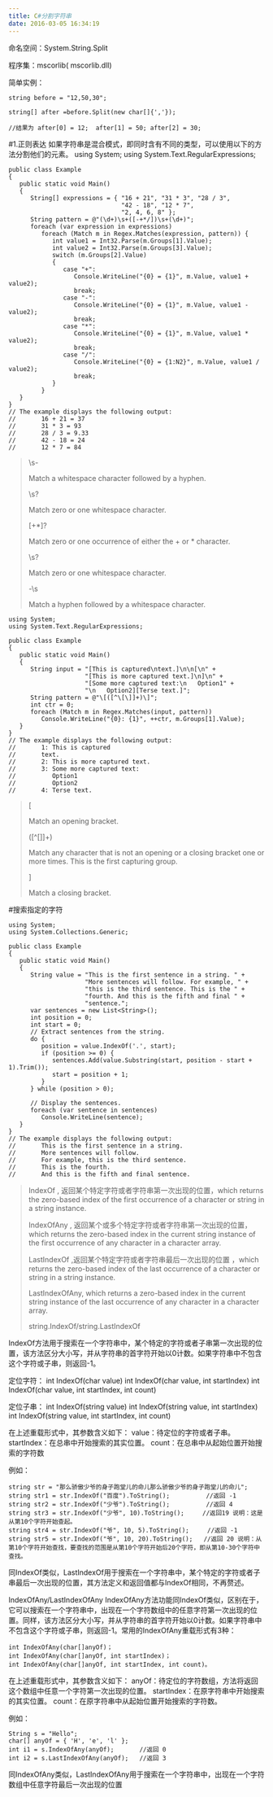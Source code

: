 ```yaml
---
title: C#分割字符串
date: 2016-03-05 16:34:19
---
```

命名空间：System.String.Split

程序集：mscorlib( mscorlib.dll)

 

简单实例：

	string before = "12,50,30";

	string[] after =before.Split(new char[]{','}); 

	//结果为 after[0] = 12;  after[1] = 50; after[2] = 30;

#1.正则表达
如果字符串是混合模式，即同时含有不同的类型，可以使用以下的方法分割他们的元素。
	using System;
	using System.Text.RegularExpressions;
	
	public class Example
	{
	   public static void Main()
	   {
	      String[] expressions = { "16 + 21", "31 * 3", "28 / 3",
	                               "42 - 18", "12 * 7",
	                               "2, 4, 6, 8" };
	      String pattern = @"(\d+)\s+([-+*/])\s+(\d+)";
	      foreach (var expression in expressions)
	         foreach (Match m in Regex.Matches(expression, pattern)) {
	            int value1 = Int32.Parse(m.Groups[1].Value);
	            int value2 = Int32.Parse(m.Groups[3].Value);
	            switch (m.Groups[2].Value)
	            {
	               case "+":
	                  Console.WriteLine("{0} = {1}", m.Value, value1 + value2);
	                  break;
	               case "-":
	                  Console.WriteLine("{0} = {1}", m.Value, value1 - value2);
	                  break;
	               case "*":
	                  Console.WriteLine("{0} = {1}", m.Value, value1 * value2);
	                  break;
	               case "/":
	                  Console.WriteLine("{0} = {1:N2}", m.Value, value1 / value2);
	                  break;
	            }
	         }
	   }
	}
	// The example displays the following output:
	//       16 + 21 = 37
	//       31 * 3 = 93
	//       28 / 3 = 9.33
	//       42 - 18 = 24
	//       12 * 7 = 84

> \s-
> 
> Match a whitespace character followed by a hyphen.
> 
> \s?
> 
> Match zero or one whitespace character.
> 
> [+*]?
> 
> Match zero or one occurrence of either the + or * character.
> 
> \s?
> 
> Match zero or one whitespace character.
> 
> -\s
> 
> Match a hyphen followed by a whitespace character.

	using System;
	using System.Text.RegularExpressions;
	
	public class Example
	{
	   public static void Main()
	   {
	      String input = "[This is captured\ntext.]\n\n[\n" +
	                     "[This is more captured text.]\n]\n" +
	                     "[Some more captured text:\n   Option1" +
	                     "\n   Option2][Terse text.]";
	      String pattern = @"\[([^\[\]]+)\]";
	      int ctr = 0;
	      foreach (Match m in Regex.Matches(input, pattern))
	         Console.WriteLine("{0}: {1}", ++ctr, m.Groups[1].Value);
	   }
	}
	// The example displays the following output:
	//       1: This is captured
	//       text.
	//       2: This is more captured text.
	//       3: Some more captured text:
	//          Option1
	//          Option2
	//       4: Terse text.

> \[
> 
> Match an opening bracket.
> 
> ([^\[\]]+)
> 
> Match any character that is not an opening or a closing bracket one or more times. This is the first capturing group.
> 
> \]
> 
> Match a closing bracket.

#搜索指定的字符

	using System;
	using System.Collections.Generic;
	
	public class Example
	{
	   public static void Main()
	   {
	      String value = "This is the first sentence in a string. " +
	                     "More sentences will follow. For example, " +
	                     "this is the third sentence. This is the " +
	                     "fourth. And this is the fifth and final " +
	                     "sentence.";
	      var sentences = new List<String>();
	      int position = 0;
	      int start = 0;
	      // Extract sentences from the string.
	      do {
	         position = value.IndexOf('.', start);
	         if (position >= 0) {
	            sentences.Add(value.Substring(start, position - start + 1).Trim());
	            start = position + 1;
	         }
	      } while (position > 0);
	
	      // Display the sentences.
	      foreach (var sentence in sentences)
	         Console.WriteLine(sentence);
	   }
	}
	// The example displays the following output:
	//       This is the first sentence in a string.
	//       More sentences will follow.
	//       For example, this is the third sentence.
	//       This is the fourth.
	//       And this is the fifth and final sentence.

> IndexOf , 返回某个特定字符或者字符串第一次出现的位置，which returns the zero-based index of the first occurrence of a character or string in a string instance.
> 
> IndexOfAny , 返回某个或多个特定字符或者字符串第一次出现的位置，which returns the zero-based index in the current string instance of the first occurrence of any character in a character array.
> 
> LastIndexOf ,返回某个特定字符或者字符串最后一次出现的位置 ，which returns the zero-based index of the last occurrence of a character or string in a string instance.
> 
> LastIndexOfAny, which returns a zero-based index in the current string instance of the last occurrence of any character in a character array.
> 
> string.IndexOf/string.LastIndexOf

IndexOf方法用于搜索在一个字符串中，某个特定的字符或者子串第一次出现的位置，该方法区分大小写，并从字符串的首字符开始以0计数。如果字符串中不包含这个字符或子串，则返回-1。

定位字符：
	int IndexOf(char value)
	int IndexOf(char value, int startIndex)
	int IndexOf(char value, int startIndex, int count)

定位子串：
	int IndexOf(string value)
	int IndexOf(string value, int startIndex)
	int IndexOf(string value, int startIndex, int count)

在上述重载形式中，其参数含义如下：
value：待定位的字符或者子串。
startIndex：在总串中开始搜索的其实位置。
count：在总串中从起始位置开始搜索的字符数

例如：

	string str = "那么骄傲少爷的身子跑堂儿的命儿那么骄傲少爷的身子跑堂儿的命儿";
	string str1 = str.IndexOf("百度").ToString();          //返回 -1
	string str2 = str.IndexOf("少爷").ToString();          //返回 4
	string str3 = str.IndexOf("少爷", 10).ToString();     //返回19 说明：这是从第10个字符开始查起。
	string str4 = str.IndexOf("爷", 10, 5).ToString();     //返回 -1
	string str5 = str.IndexOf("爷", 10, 20).ToString();   //返回 20 说明：从第10个字符开始查找，要查找的范围是从第10个字符开始后20个字符，即从第10-30个字符中查找。

同IndexOf类似，LastIndexOf用于搜索在一个字符串中，某个特定的字符或者子串最后一次出现的位置，其方法定义和返回值都与IndexOf相同，不再赘述。

IndexOfAny/LastIndexOfAny
IndexOfAny方法功能同IndexOf类似，区别在于，它可以搜索在一个字符串中，出现在一个字符数组中的任意字符第一次出现的位置。同样，该方法区分大小写，并从字符串的首字符开始以0计数。如果字符串中不包含这个字符或子串，则返回-1。常用的IndexOfAny重载形式有3种：

	int IndexOfAny(char[]anyOf)；
	int IndexOfAny(char[]anyOf, int startIndex)；
	int IndexOfAny(char[]anyOf, int startIndex, int count)。
在上述重载形式中，其参数含义如下：
anyOf：待定位的字符数组，方法将返回这个数组中任意一个字符第一次出现的位置。
startIndex：在原字符串中开始搜索的其实位置。
count：在原字符串中从起始位置开始搜索的字符数。

例如：

	String s = "Hello";
	char[] anyOf = { 'H', 'e', 'l' };
	int i1 = s.IndexOfAny(anyOf);       //返回 0
	int i2 = s.LastIndexOfAny(anyOf);   //返回 3

同IndexOfAny类似，LastIndexOfAny用于搜索在一个字符串中，出现在一个字符数组中任意字符最后一次出现的位置